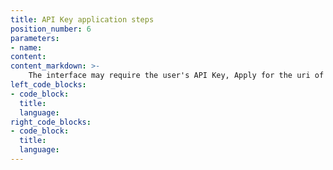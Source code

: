 ```yaml
---
title: API Key application steps
position_number: 6
parameters:
- name:
content:
content_markdown: >-
    The interface may require the user's API Key, Apply for the uri of the api is [Here](http://www.*******/account/api) .
left_code_blocks:
- code_block:
  title:
  language:
right_code_blocks:
- code_block:
  title:
  language:
---
```

